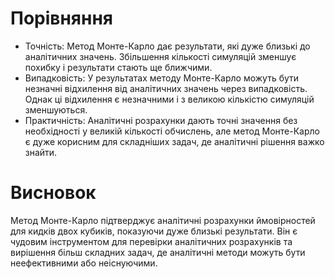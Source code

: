 # Порівняння

- Точність: Метод Монте-Карло дає результати, які дуже близькі до аналітичних значень. Збільшення кількості симуляцій зменшує похибку і результати стають ще ближчими.
- Випадковість: У результатах методу Монте-Карло можуть бути незначні відхилення від аналітичних значень через випадковість. Однак ці відхилення є незначними і з великою кількістю симуляцій зменшуються.
- Практичність: Аналітичні розрахунки дають точні значення без необхідності у великій кількості обчислень, але метод Монте-Карло є дуже корисним для складніших задач, де аналітичні рішення важко знайти.

# Висновок

Метод Монте-Карло підтверджує аналітичні розрахунки ймовірностей для кидків двох кубиків, показуючи дуже близькі результати. Він є чудовим інструментом для перевірки аналітичних розрахунків та вирішення більш складних задач, де аналітичні методи можуть бути неефективними або неіснуючими.